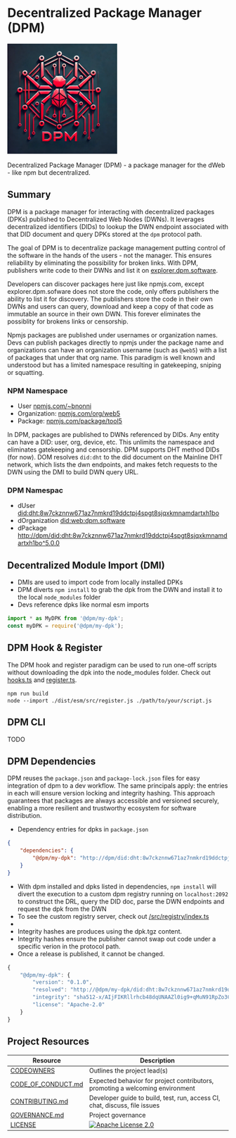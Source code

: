 # Decentralized Package Manager (DPM)

<img src="/assets/img/animal/spider.webp" height=250 width=250 />

Decentralized Package Manager (DPM) - a package manager for the dWeb - like npm but decentralized.

## Summary

DPM is a package manager for interacting with decentralized packages (DPKs) published to Decentralized Web Nodes (DWNs). It leverages decentralized identifiers (DIDs) to lookup the DWN endpoint associated with that DID document and query DPKs stored at the `dpm` protocol path.

The goal of DPM is to decentralize package management putting control of the software in the hands of the users - not the manager. This ensures reliability by eliminating the possibility for broken links. With DPM, publishers write code to their DWNs and list it on [explorer.dpm.software](explorer.dpm.software).

Developers can discover packages here just like npmjs.com, except explorer.dpm.sofware does not store the code, only offers publishers the ability to list it for discovery. The publishers store the code in their own DWNs and users can query, download and keep a copy of that code as immutable an source in their own DWN. This forever eliminates the possiblity for brokens links or censorship.

Npmjs packages are published under usernames or organization names. Devs can publish packages directly to npmjs under the package name and organizations can have an organization username (such as `@web5`) with a list of packages that under that org name. This paradigm is well known and understood but has a limited namespace resulting in gatekeeping, sniping or squatting.

### NPM Namespace

* User [npmjs.com/~bnonni](https://npmjs.com/~bnonni)
* Organization: [npmjs.com/org/web5](https://npmjs.com/org/web5)
* Package: [npmjs.com/package/tool5](npmjs.com/package/tool5)

In DPM, packages are published to DWNs referenced by DIDs. Any entity can have a DID: user, org, device, etc. This unlimits the namespace and eliminates gatekeeping and censorship. DPM supports DHT method DIDs (for now). DOM resolves `did:dht` to the did document on the Mainline DHT network, which lists the dwn endpoints, and makes fetch requests to the DWN using the DMI to build DWN query URL.

### DPM Namespac

* dUser [did:dht:8w7ckznnw671az7nmkrd19ddctpj4spgt8sjqxkmnamdartxh1bo](https://nonni.org/.well-known/did)
* dOrganization [did:web:dpm.software](https://dpm.software/.well-known/did.json)
* dPackage [http://dpm/did:dht:8w7ckznnw671az7nmkrd19ddctpj4spgt8sjqxkmnamdartxh1bo^5.0.0](http://nonni.org/did:dht:8w7ckznnw671az7nmkrd19ddctpj4spgt8sjqxkmnamdartxh1bo/query?filter.tags.name=tool5&filter.tags.version=1.1.2)

## Decentralized Module Import (DMI)

* DMIs are used to import code from locally installed DPKs
* DPM diverts `npm install` to grab the dpk from the DWN and install it to the local `node_modules` folder
* Devs reference dpks like normal esm imports

```ts
import * as MyDPK from '@dpm/my-dpk';
const myDPK = require('@dpm/my-dpk');
```

## DPM Hook & Register

The DPM hook and register paradigm can be used to run one-off scripts without downloading the dpk into the node_modules folder. Check out [hooks.ts](/lib/hooks.ts) and [register.ts](/lib/register.ts).

```shell
npm run build
node --import ./dist/esm/src/register.js ./path/to/your/script.js
```

## DPM CLI

TODO

## DPM Dependencies

DPM reuses the `package.json` and `package-lock.json` files for easy integration of dpm to a dev workflow. The same principals apply: the entries in each will ensure version locking and integrity hashing. This approach guarantees that packages are always accessible and versioned securely, enabling a more resilient and trustworthy ecosystem for software distribution.

* Dependency entries for dpks in `package.json`

```json
{
    "dependencies": {
        "@dpm/my-dpk": "http://dpm/did:dht:8w7ckznnw671az7nmkrd19ddctpj4spgt8sjqxkmnamdartxh1bo^5.0.0"
    }
}
```

* With dpm installed and dpks listed in dependencies, `npm install` will divert the execution to a custom dpm registry running on `localhost:2092` to construct the DRL, query the DID doc, parse the DWN endpoints and request the dpk from the DWN
* To see the custom registry server, check out [/src/registry/index.ts](/src/registry/index.ts)
*
* Integrity hashes are produces using the dpk.tgz content.
* Integrity hashes ensure the publisher cannot swap out code under a specific verion in the protocol path.
* Once a release is published, it cannot be changed.

```ts
{
    "@dpm/my-dpk": {
        "version": "0.1.0",
        "resolved": "http://@dpm/my-dpk/did:dht:8w7ckznnw671az7nmkrd19ddctpj4spgt8sjqxkmnamdartxh1bo^0.1.0"
        "integrity": "sha512-x/AIjFIKRllrhcb48dqUNAAZl0ig9+qMuN91RpZo3Cb2+zuibfh+KISl6+kVVyktDz230JKc208UkQwwMqyB+w==/VNCYsUA==",
        "license": "Apache-2.0"
    }
}
```

## Project Resources

| Resource                                   | Description                                                                    |
| ------------------------------------------ | ------------------------------------------------------------------------------ |
| [CODEOWNERS](./CODEOWNERS)                 | Outlines the project lead(s)                                                   |
| [CODE_OF_CONDUCT.md](./CODE_OF_CONDUCT.md) | Expected behavior for project contributors, promoting a welcoming environment |
| [CONTRIBUTING.md](./CONTRIBUTING.md)       | Developer guide to build, test, run, access CI, chat, discuss, file issues     |
| [GOVERNANCE.md](./GOVERNANCE.md)           | Project governance                                                             |
| [LICENSE](./LICENSE)                       | [![Apache License 2.0][apache-license-badge]][apache-license-link]            |

[apache-license-badge]: https://img.shields.io/badge/license-Apache%202.0-blue.svg
[apache-license-link]: https://opensource.org/licenses/Apache-2.0
